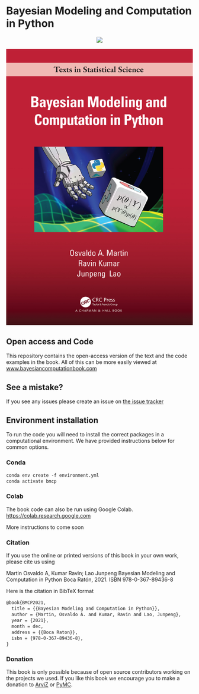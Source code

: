 # Bayesian Modeling and Computation in Python

<p align="center">
  <a href="https://www.amazon.com/Bayesian-Modeling-Computation-Chapman-Statistical/dp/036789436X?_encoding=UTF8&camp=1789&creative=9325&linkCode=ur2&tag=storypodca-20&linkId=2P4S6EY6B462X4AR" target="_blank" rel="noopener noreferrer" style="border:none;text-decoration:none"><img src="https://www.niftybuttons.com/amazon/amazon-button2.png"></a></p>

<p align="center">
  <img src="https://github.com/BayesianModelingandComputationInPython/BookCode_Edition1/raw/main/jupyter_book/img/Cover.jpg" width="600"/>
</p>

## Open access and Code
This repository contains the open-access version of the text and the code examples in the book. All of this can be more easily viewed at www.bayesiancomputationbook.com

## See a mistake?
If you see any issues please create an issue on [the issue tracker](https://github.com/BayesianModelingandComputationInPython/BookCode_Edition1/issues)

## Environment installation
To run the code you will need to install the correct packages in a computational environment.
We have provided instructions below for common options.

### Conda
```
conda env create -f environment.yml
conda activate bmcp
```

### Colab

The book code can also be run using Google Colab.
https://colab.research.google.com

More instructions to come soon

### Citation

If you use the online or printed versions of this book in your own work, please cite us using

Martin Osvaldo A, Kumar Ravin; Lao Junpeng Bayesian Modeling and Computation in Python Boca Ratón, 2021. ISBN 978-0-367-89436-8

Here is the citation in BibTeX format

```
@book{BMCP2021,
  title = {{Bayesian Modeling and Computation in Python}},
  author = {Martin, Osvaldo A. and Kumar, Ravin and Lao, Junpeng},
  year = {2021},
  month = dec,
  address = {{Boca Raton}},
  isbn = {978-0-367-89436-8},
}
```

### Donation

This book is only possible because of open source contributors working on the projects we used. If you like this book we encourage you to make a donation to [ArviZ](https://numfocus.org/arviz-bayesian-book-form) or [PyMC](https://numfocus.org/pymc-bayesian-book-form).

